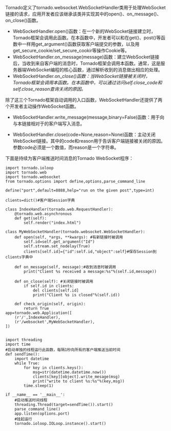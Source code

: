 Tornado定义了tornado.websocket.WebSocketHandler类用于处理WebSocket链接的请求，应用开发者应该继承该类并实现其中的open\(\)、on\_message\(\)、on\_close\(\)函数。

* WebSocketHandler.open\(\)函数：在一个新的WebSocket链接建立时，Tornado框架会调用此函数。在本函数中，开发者可以和在get\(\)、post\(\)等函数中一样用get\_argument\(\)函数获取客户端提交的参数，以及用get\_secure\_cookie/set\_secure\_cookir等操作Cookie等。
* WebSocketHandler.on\_message\(message\)函数：建立WebSocket链接后，当收到来自客户端的消息时，Tornado框架会调用本函数。通常，这是服务器端WebSocket编程的核心函数，通过解析收到的消息做出相应的处理。
* WebSocketHandler.on\__close\(\)函数：当WebSocket链接被关闭时，Tornado框架会调用本函数。在本函数中，可以通过访问self.close\_code和self.close\_reason查询关闭的原因。_

除了这三个Tornado框架自动调用的入口函数，WebSocketHandler还提供了两个开发者主动操作WebSocket函数。

* WebSocketHandler.write\_message\(message,binary=False\)函数：用于向与本链接相对于的客户端写入消息。

* WebSocketHandler.close\(code=None,reason=None\)函数：主动关闭WebSocket链接。其中的code和reason用于告诉客户端链接被关闭的原因。参数code必须是一个数值，而reason是一个字符串。

下面是持续为客户端推送时间消息的Tornado WebSocket程序：

```
import tornado.ioloop
import tornado.web
import tornado.websocket
from tornado.options import define,options,parse_command_line

define("port",default=8888,help="run on the given post",type=int)

clients=dict()#客户端Session字典

class IndexHandler(tornado.web.RequestHandler):
    @tornado.web.asynchronous
    def get(self):
        self.render("index.html")

class MyWebSocketHandler(tornado.websocket.WebSocketHandler):
    def open(self, *args, **kwargs): #有新链接时被调用
        self.id=self.get_argument("Id")
        self.stream.set_nodelay(True)
        clients[self.id]={"id":self.id,"object":self}#保存Session到clients字典中

    def on_message(self, message):#收到消息时被调用
        print("Client %s received a message:%s"%(self.id,message))

    def on_close(self): #关闭链接时被调用
        if self.id in clients:
            del clients[self.id]
            print("Client %s is closed"%(self.id))

    def check_origin(self, origin):
        return True
app=tornado.web.Application([
    (r'/',IndexHandler),
    (r'/websocket',MyWebSocketHandler),
])


import threading
import time
#启动单独的线程运行此函数，每隔1秒向所有的客户端推送当前时间
def sendTime():
    import datetime
    while True:
        for key in clients.keys():
            msg=str(datetime.datetime.now())
            clients[key][object].write_mesage(msg)
            print("write to client %s:%s"%(key,msg))
        time.sleep(1)

if __name__ == '__main__':
    #启动推送时间线程
    threading.Thread(target=sendTime()).start()
    parse_command_line()
    app.listen(options.port)
    #挂起运行
    tornado.ioloop.IOLoop.instance().start()





```



